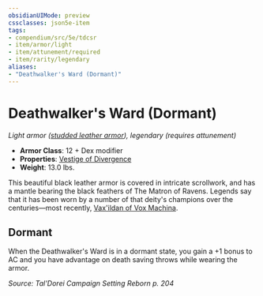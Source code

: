 ```yaml
---
obsidianUIMode: preview
cssclasses: json5e-item
tags:
- compendium/src/5e/tdcsr
- item/armor/light
- item/attunement/required
- item/rarity/legendary
aliases: 
- "Deathwalker's Ward (Dormant)"
---
```

# Deathwalker's Ward (Dormant)
*Light armor ([studded leather armor](Mechanics/items/studded-leather-armor.md)), legendary (requires attunement)*  

- **Armor Class**: 12 + Dex modifier
- **Properties**: [Vestige of Divergence](Mechanics/Rules/item-properties.md#Vestige%20of%20Divergence)
- **Weight**: 13.0 lbs.

This beautiful black leather armor is covered in intricate scrollwork, and has a mantle bearing the black feathers of The Matron of Ravens. Legends say that it has been worn by a number of that deity's champions over the centuries—most recently, [Vax'ildan of Vox Machina](Mechanics/bestiary/celestial/champion-of-ravens-tdcsr.md).

## Dormant

When the Deathwalker's Ward is in a dormant state, you gain a +1 bonus to AC and you have advantage on death saving throws while wearing the armor.

*Source: Tal'Dorei Campaign Setting Reborn p. 204*